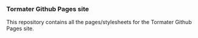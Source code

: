 ### Tormater Github Pages site
This repository contains all the pages/stylesheets for the Tormater Github Pages site.
